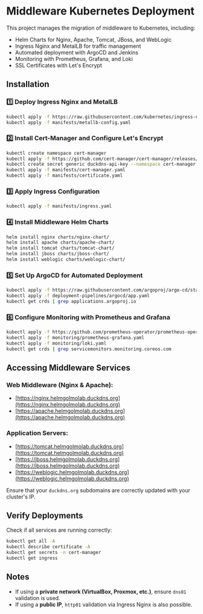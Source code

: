 # Middleware Kubernetes Deployment

This project manages the migration of middleware to Kubernetes, including:
- Helm Charts for Nginx, Apache, Tomcat, JBoss, and WebLogic
- Ingress Nginx and MetalLB for traffic management
- Automated deployment with ArgoCD and Jenkins
- Monitoring with Prometheus, Grafana, and Loki
- SSL Certificates with Let's Encrypt

## Installation

### 1️⃣ Deploy Ingress Nginx and MetalLB
```sh
kubectl apply -f https://raw.githubusercontent.com/kubernetes/ingress-nginx/main/deploy/static/provider/baremetal/deploy.yaml
kubectl apply -f manifests/metallb-config.yaml
```

### 2️⃣ Install Cert-Manager and Configure Let's Encrypt
```sh
kubectl create namespace cert-manager
kubectl apply -f https://github.com/cert-manager/cert-manager/releases/latest/download/cert-manager.yaml
kubectl create secret generic duckdns-api-key --namespace cert-manager --from-literal=token='YOUR_DUCKDNS_TOKEN'
kubectl apply -f manifests/cert-manager.yaml
kubectl apply -f manifests/certificate.yaml
```

### 3️⃣ Apply Ingress Configuration
```sh
kubectl apply -f manifests/ingress.yaml
```

### 4️⃣ Install Middleware Helm Charts
```sh
helm install nginx charts/nginx-chart/
helm install apache charts/apache-chart/
helm install tomcat charts/tomcat-chart/
helm install jboss charts/jboss-chart/
helm install weblogic charts/weblogic-chart/
```

### 5️⃣ Set Up ArgoCD for Automated Deployment
```sh
kubectl apply -f https://raw.githubusercontent.com/argoproj/argo-cd/stable/manifests/install.yaml
kubectl apply -f deployment-pipelines/argocd/app.yaml
kubectl get crds | grep applications.argoproj.io
```

### 6️⃣ Configure Monitoring with Prometheus and Grafana
```sh
kubectl apply -f https://github.com/prometheus-operator/prometheus-operator/releases/latest/download/bundle.yaml
kubectl apply -f monitoring/prometheus-grafana.yaml
kubectl apply -f monitoring/loki.yaml
kubectl get crds | grep servicemonitors.monitoring.coreos.com
```

## Accessing Middleware Services

### Web Middleware (Nginx & Apache):
- [https://nginx.helmgolmolab.duckdns.org](https://nginx.helmgolmolab.duckdns.org)
- [https://apache.helmgolmolab.duckdns.org](https://apache.helmgolmolab.duckdns.org)

### Application Servers:
- [https://tomcat.helmgolmolab.duckdns.org](https://tomcat.helmgolmolab.duckdns.org)
- [https://jboss.helmgolmolab.duckdns.org](https://jboss.helmgolmolab.duckdns.org)
- [https://weblogic.helmgolmolab.duckdns.org](https://weblogic.helmgolmolab.duckdns.org)

Ensure that your `duckdns.org` subdomains are correctly updated with your cluster's IP.

## Verify Deployments
Check if all services are running correctly:
```sh
kubectl get all -A
kubectl describe certificate -A
kubectl get secrets -n cert-manager
kubectl get ingress
```

## Notes
- If using a **private network (VirtualBox, Proxmox, etc.)**, ensure `dns01` validation is used.
- If using a **public IP**, `http01` validation via Ingress Nginx is also possible.

